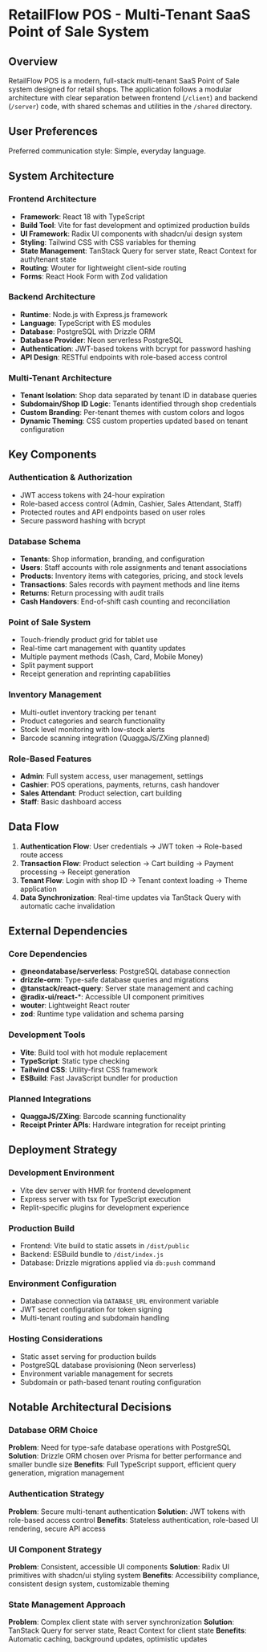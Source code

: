 # RetailFlow POS - Multi-Tenant SaaS Point of Sale System

## Overview

RetailFlow POS is a modern, full-stack multi-tenant SaaS Point of Sale system designed for retail shops. The application follows a modular architecture with clear separation between frontend (`/client`) and backend (`/server`) code, with shared schemas and utilities in the `/shared` directory.

## User Preferences

Preferred communication style: Simple, everyday language.

## System Architecture

### Frontend Architecture
- **Framework**: React 18 with TypeScript
- **Build Tool**: Vite for fast development and optimized production builds
- **UI Framework**: Radix UI components with shadcn/ui design system
- **Styling**: Tailwind CSS with CSS variables for theming
- **State Management**: TanStack Query for server state, React Context for auth/tenant state
- **Routing**: Wouter for lightweight client-side routing
- **Forms**: React Hook Form with Zod validation

### Backend Architecture
- **Runtime**: Node.js with Express.js framework
- **Language**: TypeScript with ES modules
- **Database**: PostgreSQL with Drizzle ORM
- **Database Provider**: Neon serverless PostgreSQL
- **Authentication**: JWT-based tokens with bcrypt for password hashing
- **API Design**: RESTful endpoints with role-based access control

### Multi-Tenant Architecture
- **Tenant Isolation**: Shop data separated by tenant ID in database queries
- **Subdomain/Shop ID Logic**: Tenants identified through shop credentials
- **Custom Branding**: Per-tenant themes with custom colors and logos
- **Dynamic Theming**: CSS custom properties updated based on tenant configuration

## Key Components

### Authentication & Authorization
- JWT access tokens with 24-hour expiration
- Role-based access control (Admin, Cashier, Sales Attendant, Staff)
- Protected routes and API endpoints based on user roles
- Secure password hashing with bcrypt

### Database Schema
- **Tenants**: Shop information, branding, and configuration
- **Users**: Staff accounts with role assignments and tenant associations
- **Products**: Inventory items with categories, pricing, and stock levels
- **Transactions**: Sales records with payment methods and line items
- **Returns**: Return processing with audit trails
- **Cash Handovers**: End-of-shift cash counting and reconciliation

### Point of Sale System
- Touch-friendly product grid for tablet use
- Real-time cart management with quantity updates
- Multiple payment methods (Cash, Card, Mobile Money)
- Split payment support
- Receipt generation and reprinting capabilities

### Inventory Management
- Multi-outlet inventory tracking per tenant
- Product categories and search functionality
- Stock level monitoring with low-stock alerts
- Barcode scanning integration (QuaggaJS/ZXing planned)

### Role-Based Features
- **Admin**: Full system access, user management, settings
- **Cashier**: POS operations, payments, returns, cash handover
- **Sales Attendant**: Product selection, cart building
- **Staff**: Basic dashboard access

## Data Flow

1. **Authentication Flow**: User credentials → JWT token → Role-based route access
2. **Transaction Flow**: Product selection → Cart building → Payment processing → Receipt generation
3. **Tenant Flow**: Login with shop ID → Tenant context loading → Theme application
4. **Data Synchronization**: Real-time updates via TanStack Query with automatic cache invalidation

## External Dependencies

### Core Dependencies
- **@neondatabase/serverless**: PostgreSQL database connection
- **drizzle-orm**: Type-safe database queries and migrations
- **@tanstack/react-query**: Server state management and caching
- **@radix-ui/react-***: Accessible UI component primitives
- **wouter**: Lightweight React router
- **zod**: Runtime type validation and schema parsing

### Development Tools
- **Vite**: Build tool with hot module replacement
- **TypeScript**: Static type checking
- **Tailwind CSS**: Utility-first CSS framework
- **ESBuild**: Fast JavaScript bundler for production

### Planned Integrations
- **QuaggaJS/ZXing**: Barcode scanning functionality
- **Receipt Printer APIs**: Hardware integration for receipt printing

## Deployment Strategy

### Development Environment
- Vite dev server with HMR for frontend development
- Express server with tsx for TypeScript execution
- Replit-specific plugins for development experience

### Production Build
- Frontend: Vite build to static assets in `/dist/public`
- Backend: ESBuild bundle to `/dist/index.js`
- Database: Drizzle migrations applied via `db:push` command

### Environment Configuration
- Database connection via `DATABASE_URL` environment variable
- JWT secret configuration for token signing
- Multi-tenant routing and subdomain handling

### Hosting Considerations
- Static asset serving for production builds
- PostgreSQL database provisioning (Neon serverless)
- Environment variable management for secrets
- Subdomain or path-based tenant routing configuration

## Notable Architectural Decisions

### Database ORM Choice
**Problem**: Need for type-safe database operations with PostgreSQL
**Solution**: Drizzle ORM chosen over Prisma for better performance and smaller bundle size
**Benefits**: Full TypeScript support, efficient query generation, migration management

### Authentication Strategy
**Problem**: Secure multi-tenant authentication
**Solution**: JWT tokens with role-based access control
**Benefits**: Stateless authentication, role-based UI rendering, secure API access

### UI Component Strategy
**Problem**: Consistent, accessible UI components
**Solution**: Radix UI primitives with shadcn/ui styling system
**Benefits**: Accessibility compliance, consistent design system, customizable theming

### State Management Approach
**Problem**: Complex client state with server synchronization
**Solution**: TanStack Query for server state, React Context for client state
**Benefits**: Automatic caching, background updates, optimistic updates